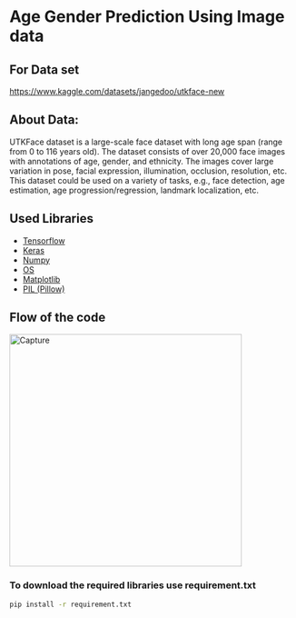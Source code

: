 # Age Gender Prediction Using Image data

## For Data set
https://www.kaggle.com/datasets/jangedoo/utkface-new

## About Data:

UTKFace dataset is a large-scale face dataset with long age span (range from 0 to 116 years old). The dataset consists of over 20,000 face images with annotations of age, gender, and ethnicity. The images cover large variation in pose, facial expression, illumination, occlusion, resolution, etc. This dataset could be used on a variety of tasks, e.g., face detection, age estimation, age progression/regression, landmark localization, etc.

## Used Libraries

- [Tensorflow](https://www.tensorflow.org/)
- [Keras](https://keras.io/)
- [Numpy](https://numpy.org/)
- [OS](https://docs.python.org/3/library/os.html)
- [Matplotlib](https://matplotlib.org/)
- [PIL (Pillow)](https://pillow.readthedocs.io/en/stable/)

## Flow of the code

<img width="409" alt="Capture" src="https://github.com/aliabbas30/Age_Gender_Prediction/assets/102746791/540c384f-e2c1-42c4-92d2-5fbf5cfb9907">



### To download the required libraries use requirement.txt
```bash
pip install -r requirement.txt
```

